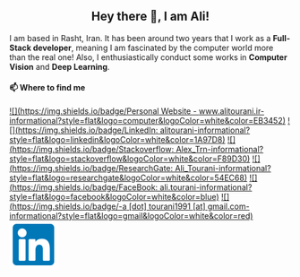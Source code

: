 <h2 align="center">Hey there 👋, I am Ali!</h2>

I am based in Rasht, Iran. It has been around two years that I work as a **Full-Stack developer**, meaning I am fascinated by the computer world more than the real one! Also, I enthusiastically conduct some works in **Computer Vision** and **Deep Learning**.

#### 📫 Where to find me

[![](https://img.shields.io/badge/Personal Website - www.alitourani.ir-informational?style=flat&logo=computer&logoColor=white&color=EB3452)](http://alitourani.ir/)
[![](https://img.shields.io/badge/LinkedIn: alitourani-informational?style=flat&logo=linkedin&logoColor=white&color=1A97D8)](https://ir.linkedin.com/in/alitourani "") [![](https://img.shields.io/badge/Stackoverflow: Alex_Trn-informational?style=flat&logo=stackoverflow&logoColor=white&color=F89D30)](https://stackoverflow.com/users/2425822/alex-trn "")
[![](https://img.shields.io/badge/ResearchGate: Ali_Tourani-informational?style=flat&logo=researchgate&logoColor=white&color=54EC68)](https://www.researchgate.net/profile/Ali_Tourani "") [![](https://img.shields.io/badge/FaceBook: ali.tourani-informational?style=flat&logo=facebook&logoColor=white&color=blue)](https://www.facebook.com/ali.tourani "")
[![](https://img.shields.io/badge/-a [dot] tourani1991 [at] gmail.com-informational?style=flat&logo=gmail&logoColor=white&color=red)](#)
[![LinkedIn](https://github.com/alitourani/alitourani/blob/main/LinkedIn.png "LinkedIn")](https://ir.linkedin.com/in/alitourani "LinkedIn")
